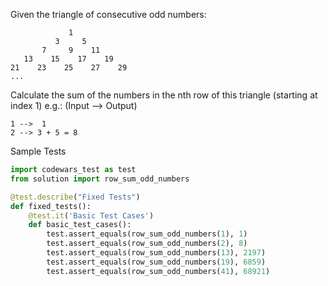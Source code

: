 Given the triangle of consecutive odd numbers:
```
             1
          3     5
       7     9    11
   13    15    17    19
21    23    25    27    29
...
```

Calculate the sum of the numbers in the nth row of this triangle
(starting at index 1) e.g.: (Input --> Output)

```
1 -->  1
2 --> 3 + 5 = 8
```

Sample Tests
```python
import codewars_test as test
from solution import row_sum_odd_numbers

@test.describe("Fixed Tests")
def fixed_tests():
    @test.it('Basic Test Cases')
    def basic_test_cases():
        test.assert_equals(row_sum_odd_numbers(1), 1)
        test.assert_equals(row_sum_odd_numbers(2), 8)
        test.assert_equals(row_sum_odd_numbers(13), 2197)
        test.assert_equals(row_sum_odd_numbers(19), 6859)
        test.assert_equals(row_sum_odd_numbers(41), 68921)
```